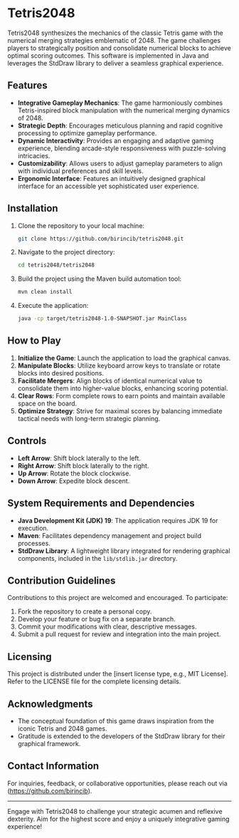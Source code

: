 # Tetris2048

Tetris2048 synthesizes the mechanics of the classic Tetris game with the numerical merging strategies emblematic of 2048. The game challenges players to strategically position and consolidate numerical blocks to achieve optimal scoring outcomes. This software is implemented in Java and leverages the StdDraw library to deliver a seamless graphical experience.

## Features

- **Integrative Gameplay Mechanics**: The game harmoniously combines Tetris-inspired block manipulation with the numerical merging dynamics of 2048.
- **Strategic Depth**: Encourages meticulous planning and rapid cognitive processing to optimize gameplay performance.
- **Dynamic Interactivity**: Provides an engaging and adaptive gaming experience, blending arcade-style responsiveness with puzzle-solving intricacies.
- **Customizability**: Allows users to adjust gameplay parameters to align with individual preferences and skill levels.
- **Ergonomic Interface**: Features an intuitively designed graphical interface for an accessible yet sophisticated user experience.

## Installation

1. Clone the repository to your local machine:
   ```bash
   git clone https://github.com/birincib/tetris2048.git
   ```

2. Navigate to the project directory:
   ```bash
   cd tetris2048/tetris2048
   ```

3. Build the project using the Maven build automation tool:
   ```bash
   mvn clean install
   ```

4. Execute the application:
   ```bash
   java -cp target/tetris2048-1.0-SNAPSHOT.jar MainClass
   ```

## How to Play

1. **Initialize the Game**: Launch the application to load the graphical canvas.
2. **Manipulate Blocks**: Utilize keyboard arrow keys to translate or rotate blocks into desired positions.
3. **Facilitate Mergers**: Align blocks of identical numerical value to consolidate them into higher-value blocks, enhancing scoring potential.
4. **Clear Rows**: Form complete rows to earn points and maintain available space on the board.
5. **Optimize Strategy**: Strive for maximal scores by balancing immediate tactical needs with long-term strategic planning.

## Controls

- **Left Arrow**: Shift block laterally to the left.
- **Right Arrow**: Shift block laterally to the right.
- **Up Arrow**: Rotate the block clockwise.
- **Down Arrow**: Expedite block descent.

## System Requirements and Dependencies

- **Java Development Kit (JDK) 19**: The application requires JDK 19 for execution.
- **Maven**: Facilitates dependency management and project build processes.
- **StdDraw Library**: A lightweight library integrated for rendering graphical components, included in the `lib/stdlib.jar` directory.

## Contribution Guidelines

Contributions to this project are welcomed and encouraged. To participate:

1. Fork the repository to create a personal copy.
2. Develop your feature or bug fix on a separate branch.
3. Commit your modifications with clear, descriptive messages.
4. Submit a pull request for review and integration into the main project.

## Licensing

This project is distributed under the [insert license type, e.g., MIT License]. Refer to the LICENSE file for the complete licensing details.

## Acknowledgments

- The conceptual foundation of this game draws inspiration from the iconic Tetris and 2048 games.
- Gratitude is extended to the developers of the StdDraw library for their graphical framework.

## Contact Information

For inquiries, feedback, or collaborative opportunities, please reach out via (https://github.com/birincib).

---

Engage with Tetris2048 to challenge your strategic acumen and reflexive dexterity. Aim for the highest score and enjoy a uniquely integrative gaming experience!

